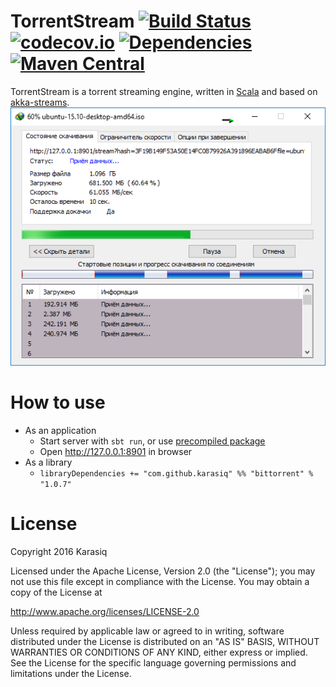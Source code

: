 # TorrentStream [![Build Status](https://travis-ci.org/Karasiq/torrentstream.svg?branch=master)](https://travis-ci.org/Karasiq/torrentstream) [![codecov.io](https://codecov.io/github/Karasiq/torrentstream/coverage.svg?branch=master)](https://codecov.io/github/Karasiq/torrentstream?branch=master) [![Dependencies](https://app.updateimpact.com/badge/692686982173822976/torrentstream.svg?config=compile)](https://app.updateimpact.com/latest/692686982173822976/torrentstream) [![Maven Central](https://maven-badges.herokuapp.com/maven-central/com.github.karasiq/bittorrent_2.11/badge.svg)](https://maven-badges.herokuapp.com/maven-central/com.github.karasiq/bittorrent_2.11)
TorrentStream is a torrent streaming engine, written in [Scala](http://scala-lang.org/) and based on [akka-streams](http://doc.akka.io/docs/akka-stream-and-http-experimental/current/scala/stream-index.html).
![Streaming download](https://raw.githubusercontent.com/Karasiq/torrentstream/master/images/dl%20screenshot.png)

# How to use
* As an application
  * Start server with `sbt run`, or use [precompiled package](https://github.com/Karasiq/torrentstream/releases/download/v1.0.7/torrentstream-1.0.7.zip)
  * Open http://127.0.0.1:8901 in browser
* As a library
  * `libraryDependencies += "com.github.karasiq" %% "bittorrent" % "1.0.7"`

# License
Copyright 2016 Karasiq

Licensed under the Apache License, Version 2.0 (the "License");
you may not use this file except in compliance with the License.
You may obtain a copy of the License at

  http://www.apache.org/licenses/LICENSE-2.0

Unless required by applicable law or agreed to in writing, software
distributed under the License is distributed on an "AS IS" BASIS,
WITHOUT WARRANTIES OR CONDITIONS OF ANY KIND, either express or implied.
See the License for the specific language governing permissions and
limitations under the License.

